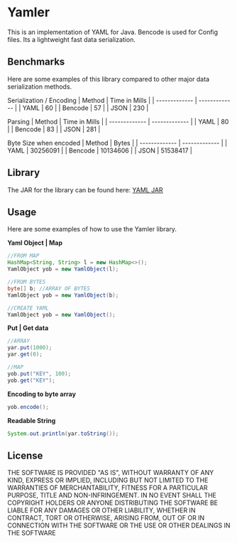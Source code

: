 Yamler
========

This is an implementation of YAML for Java. Bencode is used for Config files. Its a lightweight fast data serialization.

Benchmarks
-----
Here are some examples of this library compared to other major data serialization methods.

Serialization / Encoding
| Method  | Time in Mills |
| ------------- | ------------- |
| YAML  | 60  |
| Bencode  | 57  |
| JSON  | 230  |

Parsing
| Method  | Time in Mills |
| ------------- | ------------- |
| YAML  | 80  |
| Bencode  | 83  |
| JSON  | 281  |

Byte Size when encoded
| Method  | Bytes |
| ------------- | ------------- |
| YAML  | 30256091  |
| Bencode  | 10134606  |
| JSON  | 51538417  |

Library
-----
The JAR for the library can be found here: [YAML JAR](https://github.com/DrBrad/Yamler/blob/main/out/artifacts/Yamler_jar/Yamler.jar?raw=true)

Usage
-----
Here are some examples of how to use the Yamler library.

**Yaml Object | Map**
```Java
//FROM MAP
HashMap<String, String> l = new HashMap<>();
YamlObject yob = new YamlObject(l);

//FROM BYTES
byte[] b; //ARRAY OF BYTES
YamlObject yob = new YamlObject(b);

//CREATE YAML
YamlObject yob = new YamlObject();
```

**Put | Get data**
```Java
//ARRAY
yar.put(1000);
yar.get(0);

//MAP
yob.put("KEY", 100);
yob.get("KEY");
```

**Encoding to byte array**
```Java
yob.encode();
```

**Readable String**
```Java
System.out.println(yar.toString());
```

License
-----------
THE SOFTWARE IS PROVIDED "AS IS", WITHOUT WARRANTY OF ANY KIND, EXPRESS OR IMPLIED, INCLUDING BUT NOT LIMITED TO THE WARRANTIES OF MERCHANTABILITY, FITNESS FOR A PARTICULAR PURPOSE, TITLE AND NON-INFRINGEMENT. IN NO EVENT SHALL THE COPYRIGHT HOLDERS OR ANYONE DISTRIBUTING THE SOFTWARE BE LIABLE FOR ANY DAMAGES OR OTHER LIABILITY, WHETHER IN CONTRACT, TORT OR OTHERWISE, ARISING FROM, OUT OF OR IN CONNECTION WITH THE SOFTWARE OR THE USE OR OTHER DEALINGS IN THE SOFTWARE
